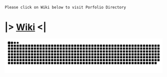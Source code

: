
```
Please click on Wiki below to visit Porfolio Directory
```

# |>  [Wiki](https://github.com/bhanu-thakur/friendly-sniffle/wiki)  <|

![Snake Animation](https://raw.githubusercontent.com/bhanu-thakur/bhanu-thakur/2655ae67d5bd1bd830ed879968d821a1abf9efd5/assets/Snake.svg)

